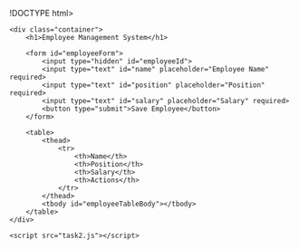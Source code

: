 !DOCTYPE html>
<html lang="en">
<head>
    <meta charset="UTF-8">
    <meta name="viewport" content="width=device-width, initial-scale=1.0">
    <title>Employee CRUD App</title>
    <link rel="stylesheet" href="task2.css">
</head>
<body>

    <div class="container">
        <h1>Employee Management System</h1>

        <form id="employeeForm">
            <input type="hidden" id="employeeId">
            <input type="text" id="name" placeholder="Employee Name" required>
            <input type="text" id="position" placeholder="Position" required>
            <input type="text" id="salary" placeholder="Salary" required>
            <button type="submit">Save Employee</button>
        </form>

        <table>
            <thead>
                <tr>
                    <th>Name</th>
                    <th>Position</th>
                    <th>Salary</th>
                    <th>Actions</th>
                </tr>
            </thead>
            <tbody id="employeeTableBody"></tbody>
        </table>
    </div>

    <script src="task2.js"></script>

</body>
</html>

